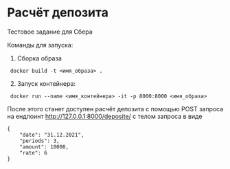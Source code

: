 # Расчёт депозита

Тестовое задание для Сбера

Команды для запуска:

1. Сборка образа

```
 docker build -t <имя_образа> .
```

2. Запуск контейнера:

```
 docker run --name <имя_контейнера> -it -p 8000:8000 <имя_образа>
```

После этого станет доступен расчёт депозита с помощью POST запроса на ендпоинт <http://127.0.0.1:8000/deposite/> с телом запроса в виде

```
{
    "date": "31.12.2021",
    "periods": 3,
    "amount": 10000,
    "rate": 6
}
```
